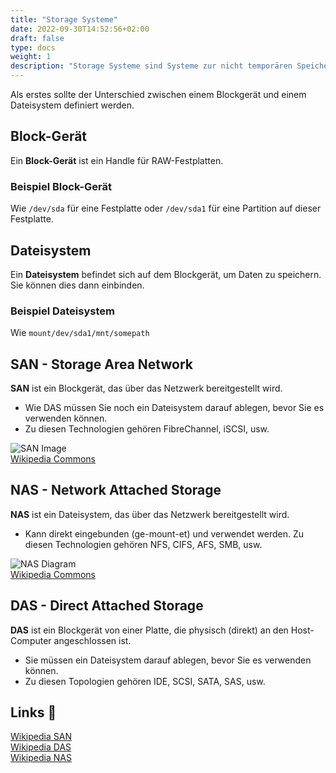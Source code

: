 ```yaml
---
title: "Storage Systeme"
date: 2022-09-30T14:52:56+02:00
draft: false
type: docs
weight: 1
description: "Storage Systeme sind Systeme zur nicht temporären Speicherung von Daten. Hier werden die verschiedenen Arten solcher Systeme beschrieben."
---
```


Als erstes sollte der Unterschied zwischen einem Blockgerät und einem Dateisystem definiert werden.

## Block-Gerät

Ein **Block-Gerät** ist ein Handle für RAW-Festplatten.  

### Beispiel Block-Gerät

Wie `/dev/sda` für eine Festplatte oder `/dev/sda1` für eine Partition auf dieser Festplatte.

## Dateisystem

Ein **Dateisystem** befindet sich auf dem Blockgerät, um Daten zu speichern. Sie können dies dann einbinden.  

### Beispiel Dateisystem

Wie `mount/dev/sda1/mnt/somepath`

## SAN - Storage Area Network

**SAN** ist ein Blockgerät, das über das Netzwerk bereitgestellt wird.

- Wie DAS müssen Sie noch ein Dateisystem darauf ablegen, bevor Sie es verwenden können.
- Zu diesen Technologien gehören FibreChannel, iSCSI, usw.

![SAN Image](./Schema_SAN_german_V2.png)  
[Wikipedia Commons](https://commons.wikimedia.org/wiki/File:Schema_SAN_german_V2.png)  

## NAS - Network Attached Storage

**NAS** ist ein Dateisystem, das über das Netzwerk bereitgestellt wird.

- Kann direkt eingebunden (ge-mount-et) und verwendet werden.
   Zu diesen Technologien gehören NFS, CIFS, AFS, SMB, usw.

![NAS Diagram](./NAS.png)  
[Wikipedia Commons](https://commons.wikimedia.org/wiki/File:NAS.png)  

## DAS - Direct Attached Storage

**DAS** ist ein Blockgerät von einer Platte, die physisch (direkt) an den Host-Computer angeschlossen ist.

- Sie müssen ein Dateisystem darauf ablegen, bevor Sie es verwenden können.
- Zu diesen Topologien gehören IDE, SCSI, SATA, SAS, usw.

## Links 🔗

[Wikipedia SAN](https://de.wikipedia.org/wiki/Storage_Area_Network)  
[Wikipedia DAS](https://de.wikipedia.org/wiki/Direct_Attached_Storage)  
[Wikipedia NAS](https://de.wikipedia.org/wiki/Network_Attached_Storage)  
